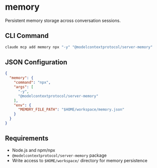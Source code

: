 # memory

Persistent memory storage across conversation sessions.

## CLI Command
```bash
claude mcp add memory npx "-y" "@modelcontextprotocol/server-memory"
```

## JSON Configuration
```json
{
  "memory": {
    "command": "npx",
    "args": [
      "-y",
      "@modelcontextprotocol/server-memory"
    ],
    "env": {
      "MEMORY_FILE_PATH": "$HOME/workspace/memory.json"
    }
  }
}
```

## Requirements
- Node.js and npm/npx
- `@modelcontextprotocol/server-memory` package
- Write access to `$HOME/workspace/` directory for memory persistence